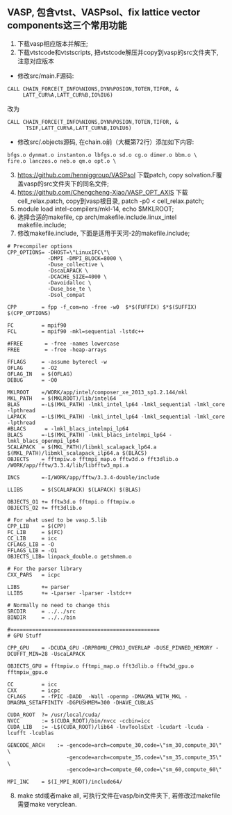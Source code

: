 ## VASP, 包含vtst、VASPsol、fix lattice vector components这三个常用功能
1. 下载vasp相应版本并解压;  
2. 下载vtstcode和vtstscripts, 把vtstcode解压并copy到vasp的src文件夹下, 注意对应版本  
* 修改src/main.F源码:  
```
CALL CHAIN_FORCE(T_INFO%NIONS,DYN%POSION,TOTEN,TIFOR, &
     LATT_CUR%A,LATT_CUR%B,IO%IU6)
```
改为
```  
CALL CHAIN_FORCE(T_INFO%NIONS,DYN%POSION,TOTEN,TIFOR, &
      TSIF,LATT_CUR%A,LATT_CUR%B,IO%IU6)
```
* 修改src/.objects源码, 在chain.o前（大概第72行）添加如下内容:  
```
bfgs.o dynmat.o instanton.o lbfgs.o sd.o cg.o dimer.o bbm.o \
fire.o lanczos.o neb.o qm.o opt.o \
```
3. https://github.com/henniggroup/VASPsol 下载patch, copy solvation.F覆盖vasp的src文件夹下的同名文件;  
4. https://github.com/Chengcheng-Xiao/VASP_OPT_AXIS 下载cell_relax.patch, copy到vasp根目录, patch -p0 < cell_relax.patch;  
5. module load intel-compilers/mkl-14, echo $MKLROOT;  
6. 选择合适的makefile, cp arch/makefile.include.linux_intel makefile.include;  
7. 修改makefile.include, 下面是适用于天河-2的makefile.include;  
```
# Precompiler options
CPP_OPTIONS= -DHOST=\"LinuxIFC\"\
             -DMPI -DMPI_BLOCK=8000 \
             -Duse_collective \
             -DscaLAPACK \
             -DCACHE_SIZE=4000 \
             -Davoidalloc \
             -Duse_bse_te \
             -Dsol_compat
 
CPP        = fpp -f_com=no -free -w0  $*$(FUFFIX) $*$(SUFFIX) $(CPP_OPTIONS)
 
FC         = mpif90
FCL        = mpif90 -mkl=sequential -lstdc++
 
#FREE       = -free -names lowercase
FREE        = -free -heap-arrays 
 
FFLAGS     = -assume byterecl -w
OFLAG      = -O2
OFLAG_IN   = $(OFLAG)
DEBUG      = -O0
 
MKLROOT    =/WORK/app/intel/composer_xe_2013_sp1.2.144/mkl
MKL_PATH   = $(MKLROOT)/lib/intel64
BLAS       =-L$(MKL_PATH) -lmkl_intel_lp64 -lmkl_sequential -lmkl_core -lpthread
LAPACK     =-L$(MKL_PATH) -lmkl_intel_lp64 -lmkl_sequential -lmkl_core -lpthread
#BLACS      = -lmkl_blacs_intelmpi_lp64
BLACS      =-L$(MKL_PATH) -lmkl_blacs_intelmpi_lp64 -lmkl_blacs_openmpi_lp64
SCALAPACK  = $(MKL_PATH)/libmkl_scalapack_lp64.a $(MKL_PATH)/libmkl_scalapack_ilp64.a $(BLACS)
OBJECTS    = fftmpiw.o fftmpi_map.o fftw3d.o fft3dlib.o /WORK/app/fftw/3.3.4/lib/libfftw3_mpi.a
 
INCS       =-I/WORK/app/fftw/3.3.4-double/include
 
LLIBS      = $(SCALAPACK) $(LAPACK) $(BLAS)
 
OBJECTS_O1 += fftw3d.o fftmpi.o fftmpiw.o
OBJECTS_O2 += fft3dlib.o
 
# For what used to be vasp.5.lib
CPP_LIB    = $(CPP)
FC_LIB     = $(FC)
CC_LIB     = icc
CFLAGS_LIB = -O
FFLAGS_LIB = -O1
OBJECTS_LIB= linpack_double.o getshmem.o
 
# For the parser library
CXX_PARS   = icpc
 
LIBS       += parser
LLIBS      += -Lparser -lparser -lstdc++
 
# Normally no need to change this
SRCDIR     = ../../src
BINDIR     = ../../bin
 
#================================================
# GPU Stuff
 
CPP_GPU    = -DCUDA_GPU -DRPROMU_CPROJ_OVERLAP -DUSE_PINNED_MEMORY -DCUFFT_MIN=28 -UscaLAPACK
 
OBJECTS_GPU = fftmpiw.o fftmpi_map.o fft3dlib.o fftw3d_gpu.o fftmpiw_gpu.o
 
CC         = icc
CXX        = icpc
CFLAGS     = -fPIC -DADD_ -Wall -openmp -DMAGMA_WITH_MKL -DMAGMA_SETAFFINITY -DGPUSHMEM=300 -DHAVE_CUBLAS
 
CUDA_ROOT  ?= /usr/local/cuda/
NVCC       := $(CUDA_ROOT)/bin/nvcc -ccbin=icc
CUDA_LIB   := -L$(CUDA_ROOT)/lib64 -lnvToolsExt -lcudart -lcuda -lcufft -lcublas
 
GENCODE_ARCH    := -gencode=arch=compute_30,code=\"sm_30,compute_30\" \
                   -gencode=arch=compute_35,code=\"sm_35,compute_35\" \
                   -gencode=arch=compute_60,code=\"sm_60,compute_60\"
 
MPI_INC    = $(I_MPI_ROOT)/include64/
```
8. make std或者make all, 可执行文件在vasp/bin文件夹下, 若修改过makefile需要make veryclean.